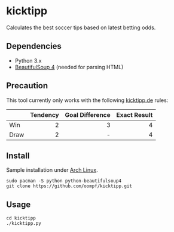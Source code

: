 # kicktipp
Calculates the best soccer tips based on latest betting odds.

## Dependencies
* Python 3.x
* [BeautifulSoup 4](https://pypi.python.org/pypi/beautifulsoup4/) (needed for parsing HTML)

## Precaution
This tool currently only works with the following [kicktipp.de](https://www.kicktipp.de/) rules:

|      | Tendency | Goal Difference | Exact Result |
| ---- | -------: | --------------: | -----------: |
| Win  | 2        | 3               | 4            |
| Draw | 2        | -               | 4            |

## Install
Sample installation under [Arch Linux](https://www.archlinux.org/).
```
sudo pacman -S python python-beautifulsoup4
git clone https://github.com/oompf/kicktipp.git
```

## Usage
```
cd kicktipp
./kicktipp.py
```
